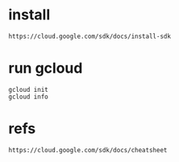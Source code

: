 # install
    https://cloud.google.com/sdk/docs/install-sdk

# run gcloud
    gcloud init
    gcloud info
    
# refs
    https://cloud.google.com/sdk/docs/cheatsheet